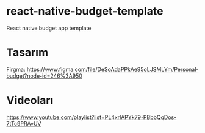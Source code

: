 # react-native-budget-template
React native budget app template
# Tasarım 
Firgma: https://www.figma.com/file/DeSoAdaPPkAe95oLJSMLYm/Personal-budget?node-id=246%3A950 
# Videoları
https://www.youtube.com/playlist?list=PL4xrlAPYk79-PBbbQqDos-7tTc9PRAvUV

